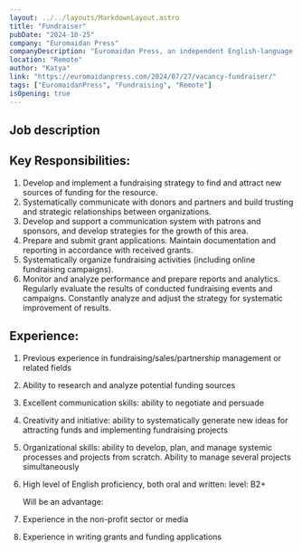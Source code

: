 ```yaml
---
layout: ../../layouts/MarkdownLayout.astro
title: "Fundraiser"
pubDate: "2024-10-25"
company: "Euromaidan Press"
companyDescription: "Euromaidan Press, an independent English-language online publication about Ukraine, is searching for a fundraising manager to manage the system of attracting funds for media development."
location: "Remote"
author: "Katya"
link: "https://euromaidanpress.com/2024/07/27/vacancy-fundraiser/"
tags: ["EuromaidanPress", "Fundraising", "Remote"]
isOpening: true
---
```


## Job description


## Key Responsibilities:
1. Develop and implement a fundraising strategy to find and attract new sources of funding for the resource.
2. Systematically communicate with donors and partners and build trusting and strategic relationships between organizations.
3. Develop and support a communication system with patrons and sponsors, and develop strategies for the growth of this area.
4. Prepare and submit grant applications. Maintain documentation and reporting in accordance with received grants.
5. Systematically organize fundraising activities (including online fundraising campaigns).
6. Monitor and analyze performance and prepare reports and analytics. Regularly evaluate the results of conducted fundraising events and campaigns. Constantly analyze and adjust the strategy for systematic improvement of results.


## Experience:

1. Previous experience in fundraising/sales/partnership management or related fields
2. Ability to research and analyze potential funding sources
3. Excellent communication skills: ability to negotiate and persuade
4. Creativity and initiative: ability to systematically generate new ideas for attracting funds and implementing fundraising projects
5. Organizational skills: ability to develop, plan, and manage systemic processes and projects from scratch. Ability to manage several projects simultaneously
6. High level of English proficiency, both oral and written: level: B2+

   Will be an advantage:
1. Experience in the non-profit sector or media
2. Experience in writing grants and funding applications


